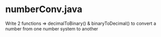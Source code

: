 # numberConv.java
Write 2 functions => decimalToBinary() &amp; binaryToDecimal() to convert a number from one number system to another
